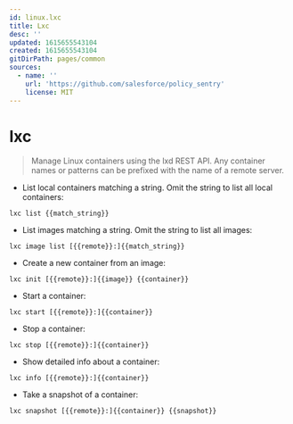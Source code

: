 ```yaml
---
id: linux.lxc
title: Lxc
desc: ''
updated: 1615655543104
created: 1615655543104
gitDirPath: pages/common
sources:
  - name: ''
    url: 'https://github.com/salesforce/policy_sentry'
    license: MIT
---
```

# lxc

> Manage Linux containers using the lxd REST API.
> Any container names or patterns can be prefixed with the name of a remote server.

- List local containers matching a string. Omit the string to list all local containers:

`lxc list {{match_string}}`

- List images matching a string. Omit the string to list all images:

`lxc image list [{{remote}}:]{{match_string}}`

- Create a new container from an image:

`lxc init [{{remote}}:]{{image}} {{container}}`

- Start a container:

`lxc start [{{remote}}:]{{container}}`

- Stop a container:

`lxc stop [{{remote}}:]{{container}}`

- Show detailed info about a container:

`lxc info [{{remote}}:]{{container}}`

- Take a snapshot of a container:

`lxc snapshot [{{remote}}:]{{container}} {{snapshot}}`

